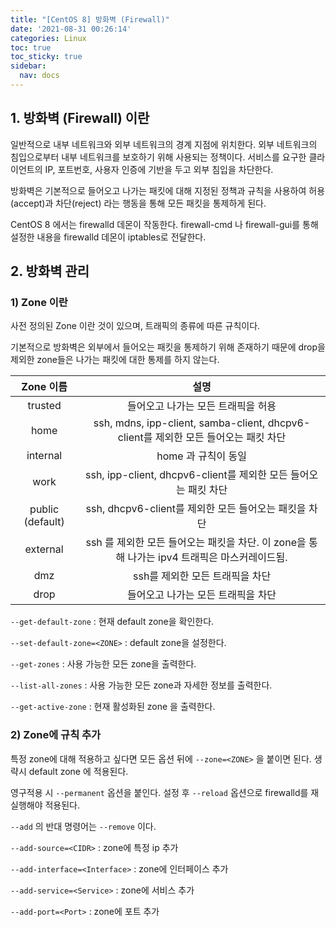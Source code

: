 ```yaml
---
title: "[CentOS 8] 방화벽 (Firewall)"
date: '2021-08-31 00:26:14'
categories: Linux
toc: true
toc_sticky: true
sidebar:
  nav: docs
---
```

## 1. 방화벽 (Firewall) 이란

일반적으로 내부 네트워크와 외부 네트워크의 경계 지점에 위치한다. 외부 네트워크의 침입으로부터 내부 네트워크를 보호하기 위해 사용되는 정책이다. 서비스를 요구한 클라이언트의 IP, 포트번호, 사용자 인증에 기반을 두고 외부 침입을 차단한다. 

방화벽은 기본적으로 들어오고 나가는 패킷에 대해 지정된 정책과 규칙을 사용하여 허용(accept)과 차단(reject) 라는 행동을 통해 모든 패킷을 통제하게 된다.

CentOS 8 에서는 firewalld 데몬이 작동한다. firewall-cmd 나 firewall-gui를 통해 설정한 내용을 firewalld 데몬이 iptables로 전달한다.



## 2. 방화벽 관리

### 1) Zone 이란

사전 정의된 Zone 이란 것이 있으며, 트래픽의 종류에 따른 규칙이다.

기본적으로 방화벽은 외부에서 들어오는 패킷을 통제하기 위해 존재하기 때문에 drop을 제외한 zone들은 나가는 패킷에 대한 통제를 하지 않는다.

|    Zone 이름     |                             설명                             |
| :--------------: | :----------------------------------------------------------: |
|     trusted      |              들어오고 나가는 모든 트래픽을 허용              |
|       home       | ssh, mdns, ipp-client, samba-client, dhcpv6-client를 제외한 모든 들어오는 패킷 차단 |
|     internal     |                     home 과 규칙이 동일                      |
|       work       | ssh, ipp-client, dhcpv6-client를 제외한 모든 들어오는 패킷 차단 |
| public (default) |    ssh, dhcpv6-client를 제외한 모든 들어오는 패킷을 차단     |
|     external     | ssh 를 제외한 모든 들어오는 패킷을 차단. 이 zone을 통해 나가는 ipv4 트래픽은 마스커레이드됨. |
|       dmz        |               ssh를 제외한 모든 트래픽을 차단                |
|       drop       |              들어오고 나가는 모든 트래픽을 차단              |



```--get-default-zone``` : 현재 default zone을 확인한다.

```--set-default-zone=<ZONE>``` : default zone을 설정한다.

```--get-zones``` : 사용 가능한 모든 zone을 출력한다.

```--list-all-zones``` : 사용 가능한 모든 zone과 자세한 정보를 출력한다.

```--get-active-zone``` : 현재 활성화된 zone 을 출력한다.



### 2) Zone에 규칙 추가

특정 zone에 대해 적용하고 싶다면 모든 옵션 뒤에 ```--zone=<ZONE>``` 을 붙이면 된다. 생략시 default zone 에 적용된다.

영구적용 시 ```--permanent``` 옵션을 붙인다. 설정 후 ```--reload``` 옵션으로 firewalld를 재실행해야 적용된다.

```--add``` 의 반대 명령어는 ```--remove``` 이다.



```--add-source=<CIDR>``` : zone에 특정 ip 추가

```--add-interface=<Interface>``` : zone에 인터페이스 추가

```--add-service=<Service>``` : zone에 서비스 추가

```--add-port=<Port>``` : zone에 포트 추가

